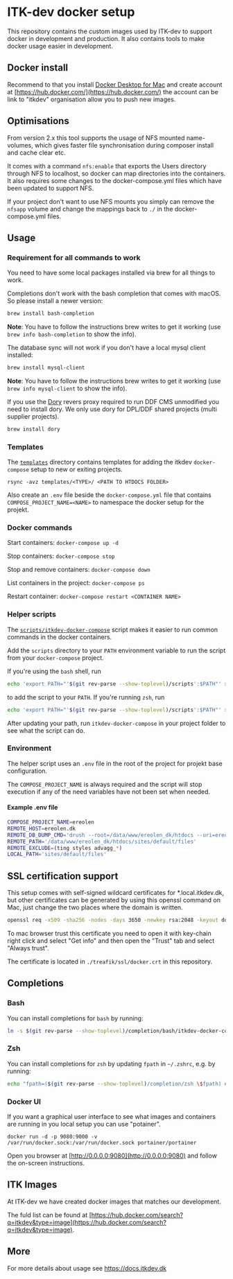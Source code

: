 # ITK-dev docker setup

This repository contains the custom images used by ITK-dev to support docker in
development and production. It also contains tools to make docker usage easier
in development.

## Docker install

Recommend to that you install [Docker Desktop for
Mac](https://docs.docker.com/docker-for-mac/install/) and create account at
[https://hub.docker.com/](https://hub.docker.com/) the account can be link to
"itkdev" organisation allow you to push new images.

## Optimisations

From version 2.x this tool supports the usage of NFS mounted name-volumes, which
gives faster file synchronisation during composer install and cache clear etc.

It comes with a command `nfs:enable` that exports the Users directory through
NFS to localhost, so docker can map directories into the containers. It also
requires some changes to the docker-compose.yml files which have been updated
to support NFS.

If your project don't want to use NFS mounts you simply can remove the `nfsapp`
volume and change the mappings back to `./` in the docker-compose.yml files.

## Usage

### Requirement for all commands to work

You need to have some local packages installed via brew for all things to work.

Completions don't work with the bash completion that comes with macOS. So please
install a newer version:

```sh
brew install bash-completion
```

__Note__: You have to follow the instructions brew writes to get it working (use
`brew info bash-completion` to show the info).

The database sync will not work if you don't have a local mysql client installed:

```sh
brew install mysql-client
```

__Note__: You have to follow the instructions brew writes to get it working (use
`brew info mysql-client` to show the info).

If you use the [Dory](https://github.com/FreedomBen/dory) revers proxy required to
run DDF CMS unmodified you need to install dory. We only use dory for DPL/DDF shared
projects (multi supplier projects).
```sh
brew install dory
```

### Templates

The [`templates`](templates/) directory contains templates for adding
the itkdev `docker-compose` setup to new or exiting projects.

`rsync -avz templates/<TYPE>/ <PATH TO HTDOCS FOLDER>`

Also create an `.env` file beside the `docker-compose.yml` file that contains
`COMPOSE_PROJECT_NAME=<NAME>` to namespace the docker setup for the projekt.

### Docker commands

Start containers: `docker-compose up -d`

Stop containers: `docker-compose stop`

Stop and remove containers: `docker-compose down`

List containers in the project: `docker-compose ps`

Restart container: `docker-compose restart <CONTAINER NAME>`

### Helper scripts

The [`scripts/itkdev-docker-compose`](scripts/itkdev-docker-compose)
script makes it easier to run common commands in the docker
containers.

Add the `scripts` directory to your `PATH` environment variable to run
the script from your `docker-compose` project.

If you're using the `bash` shell, run

```sh
echo 'export PATH="'$(git rev-parse --show-toplevel)/scripts':$PATH"' >> ~/.bashrc
```

to add the script to your `PATH`. If you're running `zsh`, run

```sh
echo 'export PATH="'$(git rev-parse --show-toplevel)/scripts':$PATH"' >> ~/.zshrc
```

After updating your path, run `itkdev-docker-compose` in your project folder to
see what the script can do.

### Environment

The helper script uses an `.env` file in the root of the project for projekt
base configuration.

The `COMPOSE_PROJECT_NAME` is always required and the script will stop execution
if any of the need variables have not been set when needed.

#### Example .env file

```sh
COMPOSE_PROJECT_NAME=ereolen
REMOTE_HOST=ereolen.dk
REMOTE_DB_DUMP_CMD='drush --root=/data/www/ereolen_dk/htdocs --uri=ereolen.dk sql-dump'
REMOTE_PATH='/data/www/ereolen_dk/htdocs/sites/default/files'
REMOTE_EXCLUDE=(ting styles advagg_*)
LOCAL_PATH='sites/default/files'
```

## SSL certification support

This setup comes with self-signed wildcard certificates for *.local.itkdev.dk, but other certificates can be generated by using this openssl command on Mac, just change the two places where the domain is written.

```sh
openssl req -x509 -sha256 -nodes -days 3650 -newkey rsa:2048 -keyout docker.key -out docker.crt -subj "/CN=*.local.itkdev.dk" -reqexts SAN -extensions SAN -config <(cat /usr/local/etc/openssl/openssl.cnf <(printf '[SAN]\nsubjectAltName=DNS:*.local.itkdev.dk'))
```

To mac browser trust this certificate you need to open it with key-chain right click and select "Get info" and then open the "Trust" tab and select "Always trust".

The certificate is located in `./treafik/ssl/docker.crt` in this repository.

## Completions

### Bash

You can install completions for `bash` by running:

```sh
ln -s $(git rev-parse --show-toplevel)/completion/bash/itkdev-docker-compose-completion.bash $(brew --prefix)/etc/bash_completion.d/itkdev-docker-compose
```

### Zsh

You can install completions for `zsh` by updating `fpath` in `~/.zshrc`, e.g. by running:

```sh
echo "fpath=($(git rev-parse --show-toplevel)/completion/zsh \$fpath) # itkdev-docker " >> ~/.zshrc
```

### Docker UI

If you want a graphical user interface to see what images and containers are
running in you local setup you can use "potainer".

`docker run -d -p 9080:9000 -v /var/run/docker.sock:/var/run/docker.sock portainer/portainer`

Open you browser at [http://0.0.0.0:9080](http://0.0.0.0:9080) and follow the
on-screen instructions.

## ITK Images

At ITK-dev we have created docker images that matches our development.

The fuld list can be found at
[https://hub.docker.com/search?q=itkdev&type=image](https://hub.docker.com/search?q=itkdev&type=image).

## More
For more details about usage see https://docs.itkdev.dk
